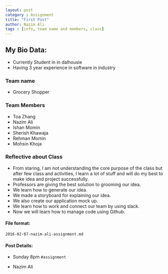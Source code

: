 ```yaml
---
layout: post
category : Assignment
title: "First Post"
author: Nazim Ali
tags : [info, team name and members, class]
---
```


## My Bio Data:
- Currently Student in in dalhousie
- Having 3 year experience in software in industry


### Team name
- Grocery Shopper

### Team Members
- Toa Zhang
- Nazim Ali
- Ishan Momin
- Sherish Khawaja
- Rehman Momin
- Mohsin Khoja

### Reflective about Class
- From staring, I am not understanding the core purpose of the class but after few class and activities, I learn a lot of stuff and will do my best to make idea and project successfully.
- Professors are giving the best solution to grooming our idea.
- We learn how to generate our idea.
- We made a storyboard for explaining our idea.
- We also create our application mock up.
- We learn how to work and connect our team by using slack.
- Now we will learn how to manage code using Github.

#### File format:
`2016-02-07-nazim-ali-assignment.md`


#### Post Details:
- Sunday 8pm `#assignment`

- Nazim Ali